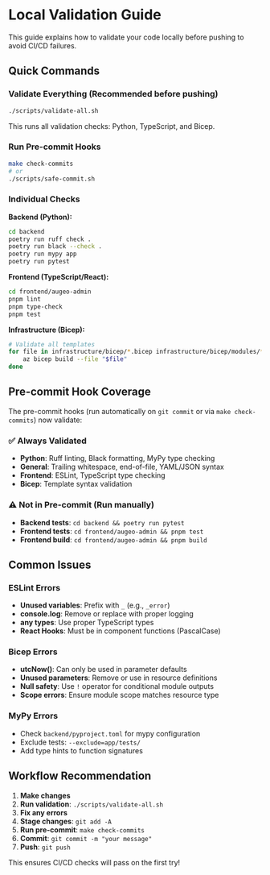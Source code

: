 # Local Validation Guide

This guide explains how to validate your code locally before pushing to avoid CI/CD failures.

## Quick Commands

### Validate Everything (Recommended before pushing)
```bash
./scripts/validate-all.sh
```
This runs all validation checks: Python, TypeScript, and Bicep.

### Run Pre-commit Hooks
```bash
make check-commits
# or
./scripts/safe-commit.sh
```

### Individual Checks

**Backend (Python):**
```bash
cd backend
poetry run ruff check .
poetry run black --check .
poetry run mypy app
poetry run pytest
```

**Frontend (TypeScript/React):**
```bash
cd frontend/augeo-admin
pnpm lint
pnpm type-check
pnpm test
```

**Infrastructure (Bicep):**
```bash
# Validate all templates
for file in infrastructure/bicep/*.bicep infrastructure/bicep/modules/*.bicep; do
    az bicep build --file "$file"
done
```

## Pre-commit Hook Coverage

The pre-commit hooks (run automatically on `git commit` or via `make check-commits`) now validate:

### ✅ Always Validated
- **Python**: Ruff linting, Black formatting, MyPy type checking
- **General**: Trailing whitespace, end-of-file, YAML/JSON syntax
- **Frontend**: ESLint, TypeScript type checking
- **Bicep**: Template syntax validation

### ⚠️ Not in Pre-commit (Run manually)
- **Backend tests**: `cd backend && poetry run pytest`
- **Frontend tests**: `cd frontend/augeo-admin && pnpm test`
- **Frontend build**: `cd frontend/augeo-admin && pnpm build`

## Common Issues

### ESLint Errors
- **Unused variables**: Prefix with `_` (e.g., `_error`)
- **console.log**: Remove or replace with proper logging
- **any types**: Use proper TypeScript types
- **React Hooks**: Must be in component functions (PascalCase)

### Bicep Errors
- **utcNow()**: Can only be used in parameter defaults
- **Unused parameters**: Remove or use in resource definitions
- **Null safety**: Use `!` operator for conditional module outputs
- **Scope errors**: Ensure module scope matches resource type

### MyPy Errors
- Check `backend/pyproject.toml` for mypy configuration
- Exclude tests: `--exclude=app/tests/`
- Add type hints to function signatures

## Workflow Recommendation

1. **Make changes**
2. **Run validation**: `./scripts/validate-all.sh`
3. **Fix any errors**
4. **Stage changes**: `git add -A`
5. **Run pre-commit**: `make check-commits`
6. **Commit**: `git commit -m "your message"`
7. **Push**: `git push`

This ensures CI/CD checks will pass on the first try!
